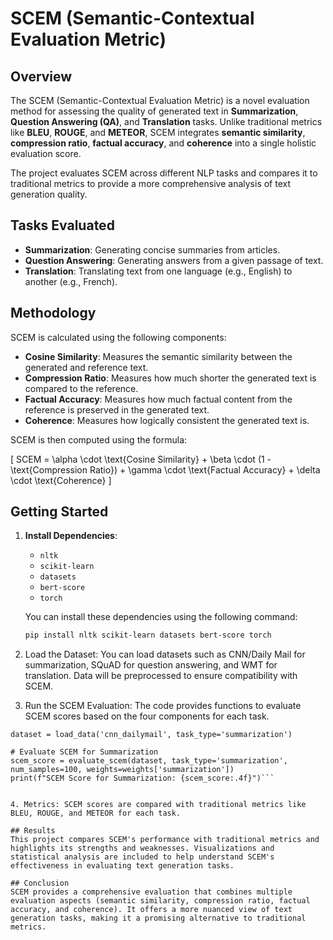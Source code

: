 # SCEM (Semantic-Contextual Evaluation Metric)

## Overview

The SCEM (Semantic-Contextual Evaluation Metric) is a novel evaluation method for assessing the quality of generated text in **Summarization**, **Question Answering (QA)**, and **Translation** tasks. Unlike traditional metrics like **BLEU**, **ROUGE**, and **METEOR**, SCEM integrates **semantic similarity**, **compression ratio**, **factual accuracy**, and **coherence** into a single holistic evaluation score.

The project evaluates SCEM across different NLP tasks and compares it to traditional metrics to provide a more comprehensive analysis of text generation quality.

## Tasks Evaluated

- **Summarization**: Generating concise summaries from articles.
- **Question Answering**: Generating answers from a given passage of text.
- **Translation**: Translating text from one language (e.g., English) to another (e.g., French).

## Methodology

SCEM is calculated using the following components:
- **Cosine Similarity**: Measures the semantic similarity between the generated and reference text.
- **Compression Ratio**: Measures how much shorter the generated text is compared to the reference.
- **Factual Accuracy**: Measures how much factual content from the reference is preserved in the generated text.
- **Coherence**: Measures how logically consistent the generated text is.

SCEM is then computed using the formula:

\[
SCEM = \alpha \cdot \text{Cosine Similarity} + \beta \cdot (1 - \text{Compression Ratio}) + \gamma \cdot \text{Factual Accuracy} + \delta \cdot \text{Coherence}
\]

## Getting Started

1. **Install Dependencies**:
   - `nltk`
   - `scikit-learn`
   - `datasets`
   - `bert-score`
   - `torch`

   You can install these dependencies using the following command:

   ```bash
   pip install nltk scikit-learn datasets bert-score torch

2. Load the Dataset: You can load datasets such as CNN/Daily Mail for summarization, SQuAD for question answering, and WMT for translation. Data will be preprocessed to ensure compatibility with SCEM.

3. Run the SCEM Evaluation: The code provides functions to evaluate SCEM scores based on the four components for each task.


```# Load dataset (Example: CNN/Daily Mail for Summarization)
dataset = load_data('cnn_dailymail', task_type='summarization')

# Evaluate SCEM for Summarization
scem_score = evaluate_scem(dataset, task_type='summarization', num_samples=100, weights=weights['summarization'])
print(f"SCEM Score for Summarization: {scem_score:.4f}")```


4. Metrics: SCEM scores are compared with traditional metrics like BLEU, ROUGE, and METEOR for each task.

## Results
This project compares SCEM's performance with traditional metrics and highlights its strengths and weaknesses. Visualizations and statistical analysis are included to help understand SCEM's effectiveness in evaluating text generation tasks.

## Conclusion
SCEM provides a comprehensive evaluation that combines multiple evaluation aspects (semantic similarity, compression ratio, factual accuracy, and coherence). It offers a more nuanced view of text generation tasks, making it a promising alternative to traditional metrics.
